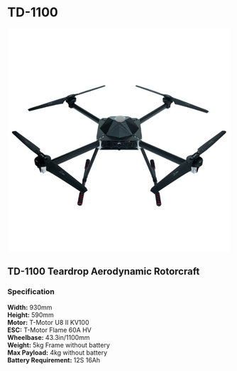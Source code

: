 # TD-1100

![](../../../../.gitbook/assets/td-1100.png)

## TD-1100 Teardrop Aerodynamic Rotorcraft

### Specification&#x20;

**Width:** 930mm \
**Height:** 590mm \
**Motor:** T-Motor U8 II KV100 \
**ESC:** T-Motor Flame 60A HV\
**Wheelbase:** 43.3in/1100mm \
**Weight:** 5kg Frame without battery \
**Max Payload:** 4kg without battery \
**Battery Requirement:** 12S 16Ah
